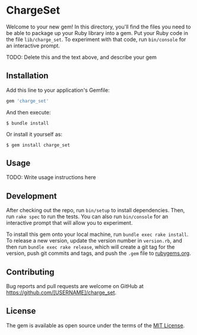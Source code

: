 # ChargeSet

Welcome to your new gem! In this directory, you'll find the files you need to be able to package up your Ruby library into a gem. Put your Ruby code in the file `lib/charge_set`. To experiment with that code, run `bin/console` for an interactive prompt.

TODO: Delete this and the text above, and describe your gem

## Installation

Add this line to your application's Gemfile:

```ruby
gem 'charge_set'
```

And then execute:

    $ bundle install

Or install it yourself as:

    $ gem install charge_set

## Usage

TODO: Write usage instructions here

## Development

After checking out the repo, run `bin/setup` to install dependencies. Then, run `rake spec` to run the tests. You can also run `bin/console` for an interactive prompt that will allow you to experiment.

To install this gem onto your local machine, run `bundle exec rake install`. To release a new version, update the version number in `version.rb`, and then run `bundle exec rake release`, which will create a git tag for the version, push git commits and tags, and push the `.gem` file to [rubygems.org](https://rubygems.org).

## Contributing

Bug reports and pull requests are welcome on GitHub at https://github.com/[USERNAME]/charge_set.


## License

The gem is available as open source under the terms of the [MIT License](https://opensource.org/licenses/MIT).
